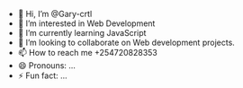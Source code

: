 - 👋 Hi, I’m @Gary-crtl
- 👀 I’m interested in Web Development
- 🌱 I’m currently learning JavaScript
- 💞️ I’m looking to collaborate on Web development projects.
- 📫 How to reach me +254720828353
- 😄 Pronouns: ...
- ⚡ Fun fact: ...

<!---
Gary-crtl/Gary-crtl is a ✨ special ✨ repository because its `README.md` (this file) appears on your GitHub profile.
You can click the Preview link to take a look at your changes.
--->
